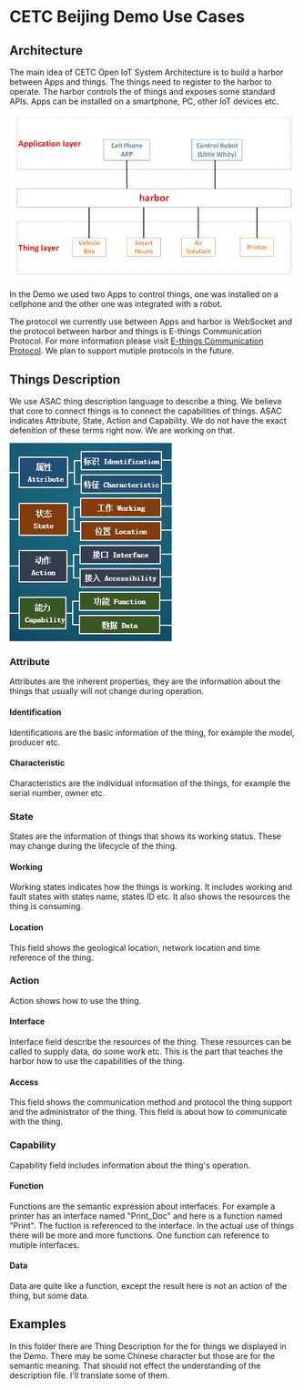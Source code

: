 # CETC Beijing Demo Use Cases

## Architecture

The main idea of CETC Open IoT System Architecture is to build a harbor between Apps and things. The things need to register to the harbor to operate. The harbor controls the of things and exposes some standard APIs. Apps can be installed on a smartphone, PC, other IoT devices etc.

![](harbor-architecture.jpg)

In the Demo we used two Apps to control things, one was installed on a cellphone and the other one was integrated with a robot.

The protocol we currently use between Apps and harbor is WebSocket and the protocol between harbor and things is E-things Communication Protocol. For more information please visit [E-things Communication Protocol](https://www.w3.org/WoT/IG/wiki/File:E-things_Communication_Protocol.docx). We plan to support mutiple protocols in the future.

## Things Description

We use ASAC thing description language to describe a thing. We believe that core to connect things is to connect the capabilities of things. ASAC indicates Attribute, State, Action and Capability. We do not have the exact defenition of these terms right now. We are working on that.

![](ASAC.jpg)

### Attribute

Attributes are the inherent properties, they are the information about the things that usually will not change during operation.

#### Identification

Identifications are the basic information of the thing, for example the model, producer etc.

#### Characteristic

Characteristics are the individual information of the things, for example the serial number, owner etc.

### State

States are the information of things that shows its working status. These may change during the lifecycle of the thing.

#### Working

Working states indicates how the things is working. It includes working and fault states with states name, states ID etc. It also shows the resources the thing is consuming.

#### Location

This field shows the geological location, network location and time reference of the thing.

### Action

Action shows how to use the thing.

#### Interface

Interface field describe the resources of the thing. These resources can be called to supply data, do some work etc. This is the part that teaches the harbor how to use the capabilities of the thing. 

#### Access

This field shows the communication method and protocol the thing support and the administrator of the thing. This field is about how to communicate with the thing.

### Capability

Capability field includes information about the thing's operation.

#### Function

Functions are the semantic expression about interfaces. For example a printer has an interface named "Print_Doc" and here is a function named "Print". The fuction is referenced to the interface. In the actual use of things there will be more and more functions. One function can reference to mutiple interfaces.

#### Data

Data are quite like a function, except the result here is not an action of the thing, but some data.  

## Examples

In this folder there are Thing Description for the for things we displayed in the Demo. There may be some Chinese character but those are for the semantic meaning. That should not effect the understanding of the description file. I'll translate some of them.